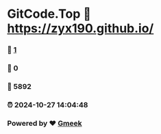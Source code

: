 # GitCode.Top :link: https://zyx190.github.io/ 
### :page_facing_up: [1](https://zyx190.github.io//tag.html) 
### :speech_balloon: 0 
### :hibiscus: 5892 
### :alarm_clock: 2024-10-27 14:04:48 
### Powered by :heart: [Gmeek](https://github.com/Meekdai/Gmeek)
